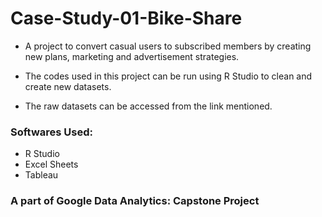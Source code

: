 # Case-Study-01-Bike-Share
* A project to convert casual users to subscribed members by creating new plans, marketing and advertisement strategies.

* The codes used in this project can be run using R Studio to clean and create new datasets.

* The raw datasets can be accessed from the link mentioned.

### Softwares Used:

* R Studio
* Excel Sheets
* Tableau

### A part of Google Data Analytics: Capstone Project
